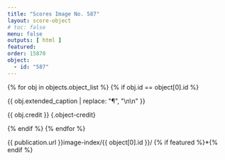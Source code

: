 ```yaml
---
title: "Scores Image No. 587"
layout: score-object
# toc: false
menu: false
outputs: [ html ]
featured: 
order: 15870
object:
  - id: "587"
---
```


{% for obj in objects.object_list %}
{% if obj.id == object[0].id %}

{{ obj.extended_caption | replace: "¶", "\n\n" }}

{{ obj.credit }} {.object-credit}

{% endif %}
{% endfor %}

<div class="object-credit object-url is-print-only">

{{ publication.url }}image-index/{{ object[0].id }}/ {% if featured %}*{% endif %}

</div>
